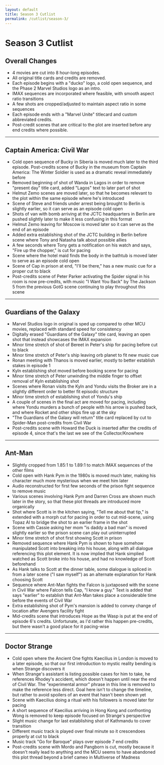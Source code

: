 ```yaml
---
layout: default
title: Season 3 Cutlist
permalink: /cutlist/season-3/
---
```


# Season 3 Cutlist

## Overall Changes
- 4 movies are cut into 8 hour-long episodes.
- All original title cards and credits are removed.
- Each episode begins with a "ducko" logo, a cold open sequence, and the Phase 2 Marvel Studios logo as an intro.
- IMAX sequences are incorporated where feasible, with smooth aspect ratio transitions
- A few shots are cropped/adjusted to maintain aspect ratio in some sequences
- Each episode ends with a "Marvel Unite" titlecard and custom abbreviated credits.
- Post-credit scenes that are critical to the plot are inserted before any end credits where possible.

* * *

## Captain America: Civil War
- Cold open sequence of Bucky in Siberia is moved much later to the third episode. Post-credits scene of Bucky in the museum from Captain America: The Winter Soldier is used as a dramatic reveal immediately before
- Removed beginning of shot of Wanda in Lagos in order to remove "present day" title card, added "Lagos" text to later part of shot
- Helmut Zemo scenes are moved later, so that he becomes relevant to the plot within the same episode where he's introduced
- Scene of Steve and friends under arrest being brought to Berlin is slightly earlier, so it can serve as an episode cold open
- Shots of van with bomb arriving at the JCTC headquarters in Berlin are pushed slightly later to make it less confusing in this format
- Helmut Zemo leaving for Moscow is moved later so it can serve as the end of an episode
- Added extra establishing shot of the JCTC building in Berlin before scene where Tony and Natasha talk about possible allies
- A few seconds where Tony gets a notification on his watch and says, "Fire up the chopper," is cut for pacing
- Scene where the hotel maid finds the body in the bathtub is moved later to serve as an episode cold open
- Scene of Cap in prison at end, "I'll be there," has a new music cue for a proper cut to black
- Post-credits scene of Peter Parker activating the Spider signal in his room is now pre-credits, with music "I Want You Back" by The Jackson 5 from the previous GotG scene continuing to play throughout this scene

* * *

## Guardians of the Galaxy
- Marvel Studios logo in original is sped up compared to other MCU movies, replaced with standard speed for consistency
- Digitally erased "Guardians of the Galaxy" title card, leaving an open shot that instead showcases the IMAX expansion
- Minor time stretch of shot of Bereet in Peter's ship for pacing before cut to black
- Minor time stretch of Peter's ship leaving orb planet to fit new music cue
- Ronan meeting with Thanos is moved earlier, mostly to better establish stakes in episode 1
- Kyln establishing shot moved before booking scene for pacing
- Minor time stretch of Peter unwinding the middle finger to offset removal of Kyln establishing shot
- Scenes where Ronan visits the Kyln and Yondu visits the Broker are in a slightly different order to better fit episodic structure
- Minor time stretch of establishing shot of Yondu's ship
- A couple of scenes in the final act are moved for pacing, including where Yondu murders a bunch of people with his arrow is pushed back, and where Rocket and other ships fire up at the sky
- "The Guardians of the Galaxy will return" title card replaced by cut to Spider-Man post-credits from Civil War
- Post-credits scene with Howard the Duck is inserted after the credits of episode 4, since that's the last we see of the Collector/Knowhere

* * *

## Ant-Man
- Slightly cropped from 1.85:1 to 1.89:1 to match IMAX sequences of the other films
- Cold open with Hank Pym in the 1980s is moved much later, making his character much more mysterious when we meet him later
- Audio reconstructed for first few seconds of the prison fight sequence to remove music
- Various scenes involving Hank Pym and Darren Cross are shown much later in the story, so that these plot threads are introduced more organically
- Shot where Scott is in the kitchen saying, "Tell me about that tip," is extended with a morph cut for pacing in order to cut mid-scene, using Topaz AI to bridge the shot to an earlier frame in the shot
- Scene with Cassie asking her mom "is daddy a bad man" is moved slightly earlier so the prison scene can play out uninterrupted
- Minor time stretch of shot first showing Scott in prison
- Removed sequence where Hank Pym is shown to have somehow manipulated Scott into breaking into his house, along with all dialogue referencing this plot element. It is now implied that Hank simplied watched as Scott broke into his house, and had no knowledge of Scott beforehand
- As Hank talks to Scott at the dinner table, some dialogue is spliced in from a later scene ("I saw myself") as an alternate explanation for Hank choosing Scott
- Sequence where Ant-Man fights the Falcon is juxtaposed with the scene in Civil War where Falcon tells Cap, "I know a guy." Text is added that says "earlier" to establish that Ant-Man takes place a considerable time before the events of Civil War
- Extra establishing shot of Pym's mansion is added to convey change of location after Avengers facility fight
- Mid-credits scene that introduces Hope as the Wasp is put at the end of episode 6's credits. Unfortunate, as I'd rather this happen pre-credits, but there wasn't a good place for it pacing-wise

* * *	

## Doctor Strange
- Cold open where the Ancient One fights Kaecilius in London is moved to a later episode, so that our first introduction to mystic reality bending is when Strange discovers it
- When Strange's assistant is listing possible cases for him to take, he references Rhodey's accident, which doesn't happen until near the end of Civil War. The "experimental armor" phrase in this line is removed to make the reference less direct. Goal here isn't to change the timeline, but rather to avoid spoilers of an event that hasn't been shown yet
- Scene with Kaecilius doing a ritual with his followers is moved later for pacing
- A short sequence of Kaecilius arriving in Hong Kong and confronting Wong is removed to keep episode focused on Strange's perspective
- Slight music change for last establishing shot of Kathmandu to cover transition
- Different music track is played over final minute so it crescendoes properly at cut to black
- Music track "Go for Baroque" plays over episode 7 end credits
- Post-credits scene with Mordo and Pangborn is cut, mostly because it doesn't really lead to anything and the MCU seems to have abandoned this plot thread beyond a brief cameo in Multiverse of Madness
